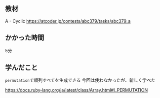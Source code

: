 ## 教材

A - Cyclic
https://atcoder.jp/contests/abc379/tasks/abc379_a

## かかった時間
5分

## 学んだこと

`permutation`で順列すべてを生成できる
今回は使わなかったが、新しく学べた

https://docs.ruby-lang.org/ja/latest/class/Array.html#I_PERMUTATION
